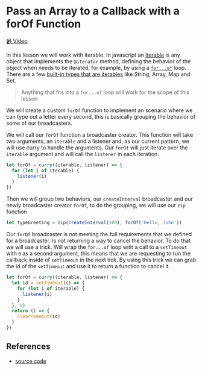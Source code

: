 # Pass an Array to a Callback with a forOf Function

[📹 Video](https://egghead.io/lessons/egghead-pass-an-array-to-a-callback-with-a-forof-function)

In this lesson we will work with iterable. In javascript an [Iterable](https://developer.mozilla.org/en-US/docs/Web/JavaScript/Reference/Iteration_protocols#Built-in_iterables) is any object that implements the `@iterator` method, defining the behavior of the object when needs to be iterated, for example, by using a [`for...of`](https://developer.mozilla.org/en-US/docs/Web/JavaScript/Reference/Statements/for...ofv) loop. There are a few [built-in types that are iterables](https://developer.mozilla.org/en-US/docs/Web/JavaScript/Reference/Iteration_protocols#Built-in_iterables) like String, Array, Map and Set.

> Anything that fits into a `for...of` loop will work for the scope of this lesson

We will create a custom `forOf` function to implement an scenario where we can type out a letter every second, this is basically grouping the behavior of some of our broadcasters.

We will call our `forOf` function a broadcaster creator. This function will take two arguments, an `iterable` and a listener and, as our current pattern, we will use curry to handle the arguments. Our `forOf` will just iterate over the `iterable` argument and will call the `listener` in each iteration.

```javascript
let forOf = curry((iterable, listener) => {
  for (let i of iterable) {
    listener(i)
  }
})
```

Then we will group two behaviors, our `createInterval` broadcaster and our newly broadcaster creator `forOf`, to do the grouping, we will use our `zip` function

```javascript
let typeGreeting = zip(createInterval(100), forOf('Hello, John'))
```

Our `forOf` broadcaster is not meeting the full requirements that we defined for a broadcaster. Is not returning a way to cancel the behavior. To do that we will use a trick. Will wrap the `for...of` loop with a call to a `setTimeout` with `0` as a second argument, this means that we are requesting to run the callback inside of `setTimeout` in the next tick. By using this trick we can grab the id of the `setTimeout` and use it to return a function to cancel it.

```javascript
let forOf = curry((iterable, listener) => {
  let id = setTimeout(() => {
    for (let i of iterable) {
      listener(i)
    }
  }, 0)
  return () => {
    clearTimeout(id)
  }
})
```

## References

- [source code](https://github.com/johnlindquist/crafting-functions/blob/for-of/src/index.js)
